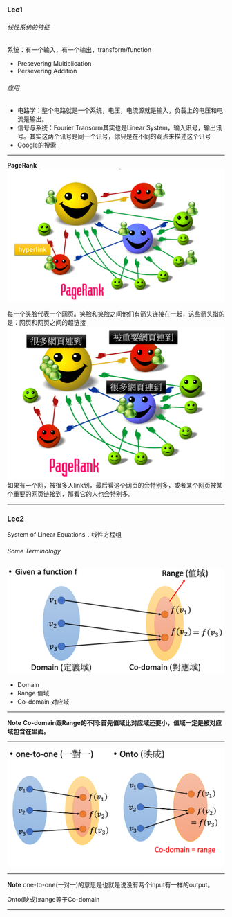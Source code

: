 ### Lec1

###### 线性系统的特征

系统：有一个输入，有一个输出，transform/function

* Presevering Multiplication
* Persevering Addition

###### 应用
* 电路学：整个电路就是一个系统，电压，电流源就是输入，负载上的电压和电流是输出。
* 信号与系统：Fourier Transorm其实也是Linear System，输入讯号，输出讯号。其实这两个讯号是同一个讯号，你只是在不同的观点来描述这个讯号
* Google的搜索
  
---
**PageRank**
![PageRank](./Images/1.png)

每一个笑脸代表一个网页。笑脸和笑脸之间他们有箭头连接在一起，这些箭头指的是：网页和网页之间的超链接
![PageRank](./Images/2.png)
如果有一个网，被很多人link到，最后看这个网页的会特别多，或者某个网页被某个重要的网页链接到，那看它的人也会特别多。

---

### Lec2
 
System of Linear Equations：线性方程组

###### Some Terminology
![Some Terminology](./Images/3.png)
* Domain
* Range 值域
* Co-domain 对应域

---

**Note**
**Co-domain跟Range的不同:首先值域比对应域还要小，值域一定是被对应域包含在里面。**

---


![Some Terminology](./Images/4.png)

---

**Note**
one-to-one(一对一)的意思是也就是说没有两个input有一样的output。

Onto(映成):range等于Co-domain

---